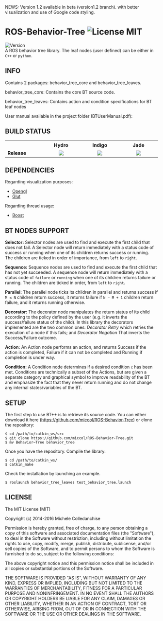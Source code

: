 NEWS: Version 1.2 available in beta (version1.2 branch). with better visualization and use of Google code styling.

ROS-Behavior-Tree ![License MIT](https://img.shields.io/dub/l/vibe-d.svg)
====
![Version](https://img.shields.io/badge/version-v1.1-orange.svg) <br/> 
A ROS behavior tree library. The leaf nodes (user defined) can be either in `C++` or `python`.


INFO
------------
Contains 2 packages: behavior_tree_core and behavior_tree_leaves.

behavior_tree_core: Contains the core BT source code.

behavior_tree_leaves: Contains action and condition specifications for BT leaf nodes

User manual available in the project folder (BTUserManual.pdf):




BUILD STATUS
------------

<table align="center">
  <tr>
    <th width="9%" />
    <th width="13%">Hydro</th>
    <th width="13%">Indigo</th>
    <th width="13%">Jade</th>
  </tr>
    <td><b>Release</b></td>
    <td align="center">
      <img src="http://build.ros.org/view/Jdev/job/Jdev__behavior_tree__ubuntu_trusty_amd64/badge/icon"/>
    </td>
    <td align="center">
      <img src="http://build.ros.org/view/Jdev/job/Jdev__behavior_tree__ubuntu_trusty_amd64/badge/icon"/>
    </td>
    <td align="center">
      <img src="http://build.ros.org/view/Jdev/job/Jdev__behavior_tree__ubuntu_trusty_amd64/badge/icon"/>
    </td>
</tr>
</table>

DEPENDENCIES
------------

Regarding visualization purposes:
* [Opengl](https://www.opengl.org/)
* [Glut](https://www.opengl.org/resources/libraries/glut/)

Regarding thread usage:
* [Boost](http://www.boost.org/)

BT NODES SUPPORT
----------------
**Selector:** Selector nodes are used to find and execute the first child that does not fail. A Selector node will return immediately with a status code of success or running when one of its children returns success or running. The children are ticked in order of importance, from `left` to `right`.

**Sequence:** Sequence nodes are used to find and execute the first child that has not yet succeeded. A sequence node will return immediately with a status code of `failure` or `running` when one of its children returns failure or running. The children are ticked in order, from `left` to `right`.

**Parallel:** The parallel node ticks its children in parallel and returns success if `M ≤ N` children return success, it returns failure if `N − M + 1` children return failure, and it returns running otherwise.

**Decorator:** The decorator node manipulates the return status of its child according to the policy defined by the user (e.g. it inverts the success/failure status of the child). In this library the decorators implemented are the two common ones: *Decorator Retry* which retries the execution of a node if this fails; and *Decorator Negation* That inverts the Success/Failure outcome.

**Action:** An Action node performs an action, and returns Success if the action is completed, Failure if it can not be completed and Running if completion is under way.

**Condition:** A Condition node determines if a desired condition `c` has been met. Conditions are technically a subset of the Actions, but are given a separate category and graphical symbol to improve readability of the BT and emphasize the fact that they never return running and do not change any internal states/variables of the BT.





SETUP
-----------

The first step to use BT++ is to retrieve its source code. You can either download it 
here (https://github.com/miccol/ROS-Behavior-Tree) or clone the repository:

`$ cd /path/to/catkin_ws/src` <br/>
`$ git clone https://github.com/miccol/ROS-Behavior-Tree.git`<br/>
`$ mv Behavior−Tree behavior_tree` <br/>

Once you have the repository. Compile the library:

`$ cd /path/to/catkin_ws/` <br/>
`$ catkin_make` <br/>

Check the installation by launching an example.

`$ roslaunch behavior_tree_leaves test_behavior_tree.launch` <br/>

LICENSE
-------
The MIT License (MIT)

Copyright (c) 2014-2016 Michele Colledanchise

Permission is hereby granted, free of charge, to any person obtaining a copy
of this software and associated documentation files (the "Software"), to deal
in the Software without restriction, including without limitation the rights
to use, copy, modify, merge, publish, distribute, sublicense, and/or sell
copies of the Software, and to permit persons to whom the Software is
furnished to do so, subject to the following conditions:

The above copyright notice and this permission notice shall be included in all
copies or substantial portions of the Software.

THE SOFTWARE IS PROVIDED "AS IS", WITHOUT WARRANTY OF ANY KIND, EXPRESS OR
IMPLIED, INCLUDING BUT NOT LIMITED TO THE WARRANTIES OF MERCHANTABILITY,
FITNESS FOR A PARTICULAR PURPOSE AND NONINFRINGEMENT. IN NO EVENT SHALL THE
AUTHORS OR COPYRIGHT HOLDERS BE LIABLE FOR ANY CLAIM, DAMAGES OR OTHER
LIABILITY, WHETHER IN AN ACTION OF CONTRACT, TORT OR OTHERWISE, ARISING FROM,
OUT OF OR IN CONNECTION WITH THE SOFTWARE OR THE USE OR OTHER DEALINGS IN THE
SOFTWARE.
